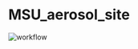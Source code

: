 # MSU_aerosol_site

![workflow](https://github.com/github/docs/actions/workflows/main.yml/badge.svg)
